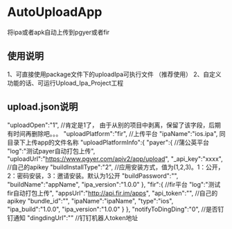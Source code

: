 # AutoUploadApp
将ipa或者apk自动上传到pgyer或者fir

## 使用说明
1、可直接使用package文件下的uploadIpa可执行文件  （推荐使用）
2、自定义功能的话、可运行Upload_Ipa_Project工程

## upload.json说明

"uploadOpen":"1",   //肯定是1了， 由于从别的项目中剥离，保留了该字段，后期有时间再删除吧。。。
"uploadPlatform":"fir",  //上传平台
"ipaName":"ios.ipa",  同目录下上传app的文件名称
"uploadPlatformInfo":{
        "payer":{ //蒲公英平台
            "log":"测试payer自动打包上传",
            "uploadUrl":"https://www.pgyer.com/apiv2/app/upload",
            "_api_key":"xxxx",    //自己的apikey
            "buildInstallType":"2",  //应用安装方式，值为(1,2,3)。1：公开，2：密码安装，3：邀请安装。默认为1公开
            "buildPassword":"",
            "buildName":"appName",
            "ipa_version":"1.0.0"
        },
        "fir":{  //fir平台
            "log":"测试fir自动打包上传",
            "appsUrl":"http://api.fir.im/apps",
            "api_token":"",  //自己的apikey
            "bundle_id":"",
            "ipaName":"ipaName",
            "type":"ios",
            "ipa_build":"1.0.0",
            "ipa_version":"1.0.0"
        }
	},
"notifyToDingDing":"0",   //是否钉钉通知
"dingdingUrl":""  //钉钉机器人token地址
